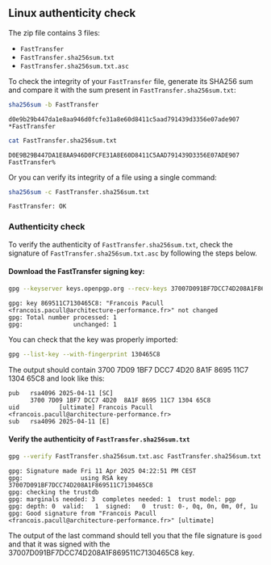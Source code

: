 ## Linux authenticity check

The zip file contains 3 files:
- `FastTransfer`
- `FastTransfer.sha256sum.txt`
- `FastTransfer.sha256sum.txt.asc`

To check the integrity of your `FastTransfer` file, generate its SHA256 sum and compare it with the sum present in `FastTransfer.sha256sum.txt`:

```bash
sha256sum -b FastTransfer
```
	d0e9b29b447da1e8aa946d0fcfe31a8e60d8411c5aad791439d3356e07ade907 *FastTransfer

```bash
cat FastTransfer.sha256sum.txt
```
	D0E9B29B447DA1E8AA946D0FCFE31A8E60D8411C5AAD791439D3356E07ADE907  FastTransfer%    

Or you can verify its integrity of a file using a single command:
```bash
sha256sum -c FastTransfer.sha256sum.txt
```
	FastTransfer: OK

### Authenticity check

To verify the authenticity of `FastTransfer.sha256sum.txt`, check the signature of `FastTransfer.sha256sum.txt.asc` by following the steps below.

#### Download the FastTransfer signing key:

```bash
gpg --keyserver keys.openpgp.org --recv-keys 37007D091BF7DCC74D208A1F869511C7130465C8
```

	gpg: key 869511C7130465C8: "Francois Pacull <francois.pacull@architecture-performance.fr>" not changed
	gpg: Total number processed: 1
	gpg:              unchanged: 1

You can check that the key was properly imported:

```bash
gpg --list-key --with-fingerprint 130465C8
```

The output should contain 3700 7D09 1BF7 DCC7 4D20  8A1F 8695 11C7 1304 65C8 and look like this:

	pub   rsa4096 2025-04-11 [SC]
	      3700 7D09 1BF7 DCC7 4D20  8A1F 8695 11C7 1304 65C8
	uid           [ultimate] Francois Pacull <francois.pacull@architecture-performance.fr>
	sub   rsa4096 2025-04-11 [E]


#### Verify the authenticity of `FastTransfer.sha256sum.txt`

```bash
gpg --verify FastTransfer.sha256sum.txt.asc FastTransfer.sha256sum.txt
```
	gpg: Signature made Fri 11 Apr 2025 04:22:51 PM CEST
	gpg:                using RSA key 37007D091BF7DCC74D208A1F869511C7130465C8
	gpg: checking the trustdb
	gpg: marginals needed: 3  completes needed: 1  trust model: pgp
	gpg: depth: 0  valid:   1  signed:   0  trust: 0-, 0q, 0n, 0m, 0f, 1u
	gpg: Good signature from "Francois Pacull <francois.pacull@architecture-performance.fr>" [ultimate]

The output of the last command should tell you that the file signature is `good` and that it was signed with the 37007D091BF7DCC74D208A1F869511C7130465C8 key.

